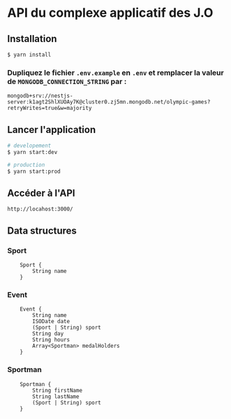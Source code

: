 # API du complexe applicatif des J.O


## Installation

```bash
$ yarn install
```
### Dupliquez le fichier `.env.example` en `.env` et remplacer la valeur de `MONGODB_CONNECTION_STRING` par :
```
mongodb+srv://nestjs-server:k1agt2ShlXUOAy7K@cluster0.zj5mn.mongodb.net/olympic-games?retryWrites=true&w=majority
```

## Lancer l'application

```bash
# developement
$ yarn start:dev

# production
$ yarn start:prod
```
## Accéder à l'API
```
http://locahost:3000/
```

## Data structures

### Sport
```
    Sport {
        String name
    }
```
### Event
```
    Event {
        String name
        ISODate date
        (Sport | String) sport
        String day
        String hours
        Array<Sportman> medalHolders
    }
```
### Sportman
```
    Sportman {
        String firstName
        String lastName
        (Sport | String) sport
    }
```